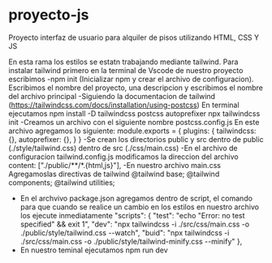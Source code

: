 # proyecto-js
Proyecto interfaz de usuario para alquiler de pisos utilizando HTML, CSS Y JS

En esta rama los estilos se estatn trabajando mediante tailwind.
Para instalar tailwind primero en la terminal de Vscode de nuestro proyecto escribimos
  -npm init (Inicializar npm y crear el archivo de configuracion).
    Escribimos el nombre del proyecto, una descripcion y escribimos el nombre del archivo principal
  -Siguiendo la documentacion de tailwind (https://tailwindcss.com/docs/installation/using-postcss)
    En terminal ejecutamos npm install -D tailwindcss postcss autoprefixer
    npx tailwindcss init
  -Creamos un archivo con el siguiente nombre postcss.config.js
    En este archivo agregamos lo siguiente:
    module.exports = {
    plugins: {
      tailwindcss: {},
      autoprefixer: {},
      }
    }
  -Se crean los directorios public y src dentro de public (./style/tailwind.css) dentro de src (./css/main.css)
  -En el archivo de configuracion tailwind.config.js
    modificamos la direccion del archivo
    content: ["./public/**/*.{html,js}"],
  -En nuestro archivo main.css
    Agregamoslas directivas de tailwind 
      @tailwind base;
      @tailwind components;
      @tailwind utilities;
  - En el archvivo package.json agregamos dentro de script, el comando para que cuando se realice un cambio en los estilos en nuestro archivo los ejecute inmediatamente
      "scripts": {
        "test": "echo \"Error: no test specified\" && exit 1",
        "dev": "npx tailwindcss -i ./src/css/main.css -o ./public/style/tailwind.css --watch",
        "buid": "npx tailwindcss -i ./src/css/main.css -o ./public/style/tailwind-minify.css --minify"
      },
  - En nuestro teminal ejecutamos npm run dev
